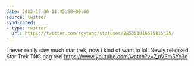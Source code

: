 ```yaml
---
date: 2012-12-30 11:45:58+00:00
source: twitter
syndicated:
- type: twitter
  url: https://twitter.com/roytang/statuses/285351016675815425/
---
```


I never really saw much star trek, now i kind of want to lol: Newly released Star Trek TNG gag reel https://www.youtube.com/watch?v=7_nVEm5Yc3c